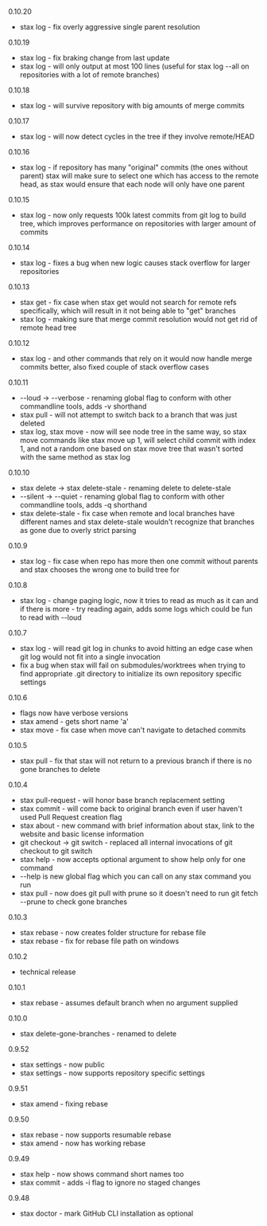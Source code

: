 0.10.20
 * stax log - fix overly aggressive single parent resolution

0.10.19
 * stax log - fix braking change from last update
 * stax log - will only output at most 100 lines (useful for stax log --all on repositories with a lot of remote branches)

0.10.18
 * stax log - will survive repository with big amounts of merge commits

0.10.17
 * stax log - will now detect cycles in the tree if they involve remote/HEAD

0.10.16
 * stax log - if repository has many "original" commits (the ones without parent) stax will make sure to select one which has access to the remote head, as stax would ensure that each node will only have one parent

0.10.15
 * stax log - now only requests 100k latest commits from git log to build tree, which improves performance on repositories with larger amount of commits

0.10.14
 * stax log - fixes a bug when new logic causes stack overflow for larger repositories 

0.10.13
 * stax get - fix case when stax get would not search for remote refs specifically, which will result in it not being able to "get" branches
 * stax log - making sure that merge commit resolution would not get rid of remote head tree

0.10.12
 * stax log - and other commands that rely on it would now handle merge commits better, also fixed couple of stack overflow cases

0.10.11
 * --loud -> --verbose - renaming global flag to conform with other commandline tools, adds -v shorthand
 * stax pull - will not attempt to switch back to a branch that was just deleted
 * stax log, stax move - now will see node tree in the same way, so stax move commands like stax move up 1, will select child commit with index 1, and not a random one based on stax move tree that wasn't sorted with the same method as stax log
 
0.10.10
 * stax delete -> stax delete-stale - renaming delete to delete-stale
 * --silent -> --quiet - renaming global flag to conform with other commandline tools, adds -q shorthand
 * stax delete-stale - fix case when remote and local branches have different names and stax delete-stale wouldn't recognize that branches as gone due to overly strict parsing

0.10.9
 * stax log - fix case when repo has more then one commit without parents and stax chooses the wrong one to build tree for

0.10.8
 * stax log - change paging logic, now it tries to read as much as it can and if there is more - try reading again, adds some logs which could be fun to read with --loud

0.10.7
 * stax log - will read git log in chunks to avoid hitting an edge case when git log would not fit into a single invocation
 * fix a bug when stax will fail on submodules/worktrees when trying to find appropriate .git directory to initialize its own repository specific settings 

0.10.6
 * flags now have verbose versions
 * stax amend - gets short name 'a'
 * stax move - fix case when move can't navigate to detached commits

0.10.5
 * stax pull - fix that stax will not return to a previous branch if there is no gone branches to delete

0.10.4
 * stax pull-request - will honor base branch replacement setting
 * stax commit - will come back to original branch even if user haven't used Pull Request creation flag
 * stax about - new command with brief information about stax, link to the website and basic license information
 * git checkout -> git switch - replaced all internal invocations of git checkout to git switch
 * stax help - now accepts optional argument to show help only for one command
 * --help is new global flag which you can call on any stax command you run
 * stax pull - now does git pull with prune so it doesn't need to run git fetch --prune to check gone branches

0.10.3
 * stax rebase - now creates folder structure for rebase file
 * stax rebase - fix for rebase file path on windows

0.10.2
 * technical release

0.10.1
 * stax rebase - assumes default branch when no argument supplied

0.10.0
 * stax delete-gone-branches - renamed to delete

0.9.52
 * stax settings - now public
 * stax settings - now supports repository specific settings

0.9.51
 * stax amend - fixing rebase

0.9.50
 * stax rebase - now supports resumable rebase
 * stax amend - now has working rebase

0.9.49
 * stax help - now shows command short names too 
 * stax commit - adds -i flag to ignore no staged changes

0.9.48
 * stax doctor - mark GitHub CLI installation as optional

